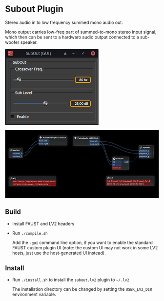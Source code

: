 # Subout Plugin

Stereo audio in to low frequency summed mono audio out.

Mono output carries low-freq part of summed-to-mono stereo input signal,
which then can be sent to a hardwaro audio output connected to a sub-woofer
speaker.

![Plugin UI screenshot](./screenshot.png)

![Audio connections](./connections.png)


## Build

* Install FAUST and LV2 headers
* Run `./compile.sh`

    Add the `-gui` command line option, if you want to enable the standard
    FAUST custom plugin UI (note: the custom UI may not work in some LV2
    hosts, just use the host-generated UI instead).


## Install

* Run `./install.sh` to install the `subout.lv2` plugin to `~/.lv2`

    The installation directory can be changed by setting the `USER_LV2_DIR`
    environment variable.
